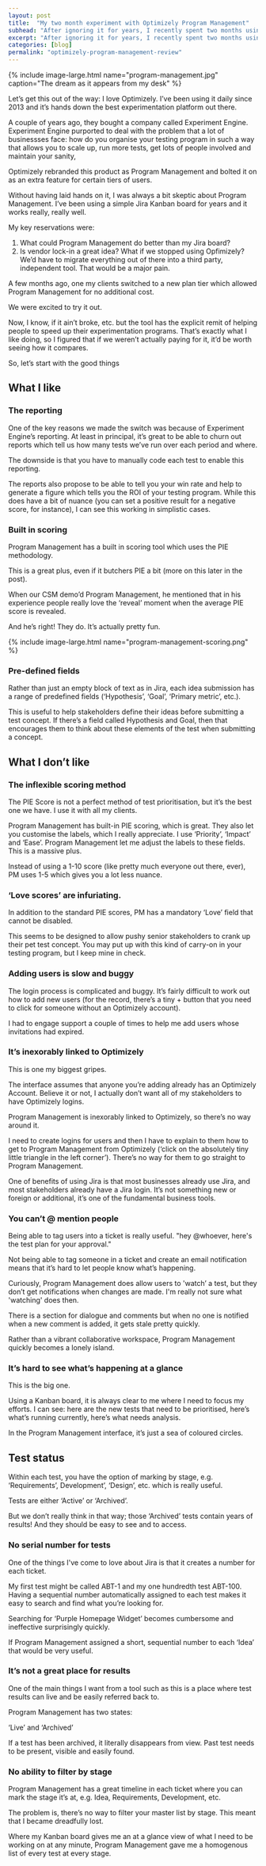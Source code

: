 ```yaml
---
layout: post
title:  "My two month experiment with Optimizely Program Management"
subhead: "After ignoring it for years, I recently spent two months using Optimizely’s experimentation program organisational tool. Instead of helping, it actually made things more difficult."
excerpt: "After ignoring it for years, I recently spent two months using Program Management, Optimizely’s experimentation program organisational tool. Instead of helping, it actually made things more difficult."
categories: [blog]
permalink: "optimizely-program-management-review"
---
```


{% include image-large.html name="program-management.jpg" caption="The dream as it appears from my desk" %}


Let’s get this out of the way: I love Optimizely. I’ve been using it daily since 2013 and it’s hands down the best experimentation platform out there. 

A couple of years ago, they bought a company called Experiment Engine. Experiment Engine purported to deal with the problem that a lot of businessses face: how do you organise your testing program in such a way that allows you to scale up, run more tests, get lots of people involved and maintain your sanity,

Optimizely rebranded this product as Program Management and bolted it on as an extra feature for certain tiers of users. 

Without having laid hands on it, I was always a bit skeptic about Program Management. I’ve been using a simple Jira Kanban board for years and it works really, really well. 

My key reservations were:

1. What could Program Management do better than my Jira board?
2. Is vendor lock-in a great idea? What if we stopped using Opfimizely? We’d have to migrate everything out of there into a third party, independent tool. That would be a major pain. 

A few months ago, one my clients switched to a new plan tier which allowed Program Management for no additional cost.

We were excited to try it out.

Now, I know, if it ain’t broke, etc. but the tool has the explicit remit of helping people to speed up their experimentation programs. That’s exactly what I like doing, so I figured that if we weren’t actually paying for it, it’d be worth seeing how it compares.

So, let’s start with the good things

## What I like

### The reporting 

One of the key reasons we made the switch was because of Experiment Engine’s reporting. At least in principal, it’s great to be able to churn out reports which tell us how many tests we’ve run over each period and where.

The downside is that you have to manually code each test to enable this reporting. 

The reports also propose to be able to tell you your win rate and help to generate a figure which tells you the ROI of your testing program. While this does have a bit of nuance (you can set a positive result for a negative score, for instance), I can see this working in simplistic cases.

### Built in scoring 

Program Management has a built in scoring tool which uses the PIE methodology.

This is a great plus, even if it butchers PIE a bit (more on this later in the post).

When our CSM demo’d Program Management, he mentioned that in his experience people really love the ‘reveal’ moment when the average PIE score is revealed. 

And he’s right! They do. It’s actually pretty fun.

{% include image-large.html name="program-management-scoring.png" %}

### Pre-defined fields

Rather than just an empty block of text as in Jira, each idea submission has a range of predefined fields (‘Hypothesis’, ‘Goal’, ‘Primary metric’, etc.).

This is useful to help stakeholders define their ideas before submitting a test concept. If there’s a field called Hypothesis and Goal, then that encourages them to think about these elements of the test when submitting a concept.

## What I don’t like

### The inflexible scoring method

The PIE Score is not a perfect method of test prioritisation, but it’s the best one we have. I use it with all my clients.

Program Management has built-in PIE scoring, which is great. They also let you customise the labels, which I really appreciate. I use ‘Priority’, ‘Impact’ and ‘Ease’. Program Management let me adjust the labels to these fields. This is a massive plus.

Instead of using a 1-10 score (like pretty much everyone out there, ever), PM uses 1-5 which gives you a lot less nuance.

### ‘Love scores’ are infuriating.

In addition to the standard PIE scores, PM has a mandatory ‘Love’ field that cannot be disabled.

This seems to be designed to allow pushy senior stakeholders to crank up their pet test concept. You may put up with this kind of carry-on in your testing program, but I keep mine in check.

### Adding users is slow and buggy

The login process is complicated and buggy. It’s fairly difficult to work out how to add new users (for the record, there’s a tiny + button that you need to click for someone without an Optimizely account). 

I had to engage support a couple of times to help me add users whose invitations had expired.

### It’s inexorably linked to Optimizely

This is one my biggest gripes.

The interface assumes that anyone you’re adding already has an Optimizely Account. Believe it or not, I actually don’t want all of my stakeholders to have Optimizely logins.

Program Management is inexorably linked to Optimizely, so there’s no way around it.

I need to create logins for users and then I have to explain to them how to get to Program Management  from Optimizely (‘click on the absolutely tiny little triangle in the left corner’). There’s no way for them to go straight to Program Management.

One of benefits of using Jira is that most businesses already use Jira, and most stakeholders already have a Jira login. It’s not something new or foreign or additional, it’s one of the fundamental business tools.

### You can’t @ mention people

Being able to tag users into a ticket is really useful. "hey @whoever, here's the test plan for your approval."

Not being able to tag someone in a ticket and create an email notification means that it’s hard to let people know what’s happening.

Curiously, Program Management does allow users to 'watch’ a test, but they don’t get notifications when changes are made. I'm really not sure what 'watching' does then.

There is a section for dialogue and comments but when no one is notified when a new comment is added, it gets stale pretty quickly.

Rather than a vibrant collaborative workspace, Program Management quickly becomes a lonely island.

### It’s hard to see what’s happening at a glance

This is the big one.

Using a Kanban board, it is always clear to me where I need to focus my efforts. I can see: here are the new tests that need to be prioritised, here’s what’s running currently, here’s what needs analysis.

In the Program Management interface, it’s just a sea of coloured circles.

## Test status

Within each test, you have the option of marking by stage, e.g. ‘Requirements’, Development’, ‘Design’, etc. which is really useful. 




Tests are either ‘Active’ or ‘Archived’. 

But we don’t really think in that way; those ‘Archived’ tests contain years of results! And they should be easy to see and to access.





### No serial number for tests

One of the things I've come to love about Jira is that it creates a number for each ticket. 

My first test might be called ABT-1 and my one hundredth test ABT-100. Having a sequential number automatically assigned to each test makes it easy to search and find what you’re looking for. 

Searching for ‘Purple Homepage Widget’ becomes cumbersome and ineffective surprisingly quickly.

If Program Management assigned a short, sequential number to each ‘Idea’ that would be very useful.

### It’s not a great place for results

One of the main things I want from a tool such as this is a place where test results can live and be easily referred back to.

Program Management has two states:

‘Live’ and ‘Archived’

If a test has been archived, it literally disappears from view. Past test needs to be present, visible and easily found.

### No ability to filter by stage

Program Management has a great timeline in each ticket where you can mark the stage it’s at, e.g. Idea, Requirements, Development, etc.

The problem is, there’s no way to filter your master list by stage. This meant that I became dreadfully lost. 

Where my Kanban board gives me an at a glance view of what I need to be working on at any minute, Program Management gave me a homogenous list of every test at every stage. 




